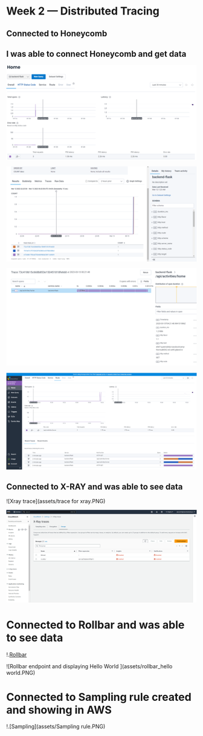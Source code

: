 # Week 2 — Distributed Tracing

## Connected to Honeycomb 

## I was able to connect Honeycomb and get data

![Connected to the honeycomb](assets/honeycomb.PNG)

![Displaying more data from honeycomb](assets/honeycomb2.PNG)

![api activities on honeycomb](assets/honeycomb3.PNG)

![More data from honeycomb](assets/honeycomb4.PNG)

## Connected to X-RAY and was able to see data 

![Xray trace](assets/trace for xray.PNG)

![XRAY](assets/XRAY.PNG)

# Connected to Rollbar and was able to see data 

!.[Rollbar](assets/rollbar.PNG)

![Rollbar endpoint and displaying Hello World ](assets/rollbar_hello world.PNG)

# Connected to Sampling rule created and showing in AWS

!.[Sampling](assets/Sampling rule.PNG)
